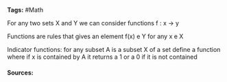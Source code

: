 **Tags:** #Math 

For any two sets X and Y we can consider functions f : x -> y

Functions are rules that gives an element f(x) e Y for any x e X

Indicator functions: for any subset A is a subset X of a set define a function where if x is contained by A it returns a 1 or a 0 if it is not contained

#### Sources: